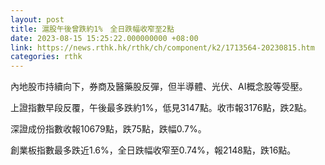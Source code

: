 ```yaml
---
layout: post
title: 滬股午後曾跌約1%　全日跌幅收窄至2點
date: 2023-08-15 15:25:22.000000000 +08:00
link: https://news.rthk.hk/rthk/ch/component/k2/1713564-20230815.htm
categories: rthk
---
```


內地股市持續向下，券商及醫藥股反彈，但半導體、光伏、AI概念股等受壓。

上證指數早段反覆，午後最多跌約1%，低見3147點。收市報3176點，跌2點。

深證成份指數收報10679點，跌75點，跌幅0.7%。

創業板指數最多跌近1.6%，全日跌幅收窄至0.74%，報2148點，跌16點。

